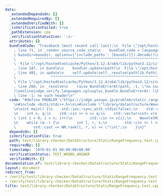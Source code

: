 ```yaml
---
data:
  _extendedDependsOn: []
  _extendedRequiredBy: []
  _extendedVerifiedWith: []
  _isVerificationFailed: true
  _pathExtension: cpp
  _verificationStatusIcon: ':x:'
  attributes: {}
  bundledCode: "Traceback (most recent call last):\n  File \"/opt/hostedtoolcache/Python/3.12.4/x64/lib/python3.12/site-packages/onlinejudge_verify/documentation/build.py\"\
    , line 71, in _render_source_code_stat\n    bundled_code = language.bundle(stat.path,\
    \ basedir=basedir, options={'include_paths': [basedir]}).decode()\n          \
    \         ^^^^^^^^^^^^^^^^^^^^^^^^^^^^^^^^^^^^^^^^^^^^^^^^^^^^^^^^^^^^^^^^^^^^^^^^^^^^^^^^^\n\
    \  File \"/opt/hostedtoolcache/Python/3.12.4/x64/lib/python3.12/site-packages/onlinejudge_verify/languages/cplusplus.py\"\
    , line 187, in bundle\n    bundler.update(path)\n  File \"/opt/hostedtoolcache/Python/3.12.4/x64/lib/python3.12/site-packages/onlinejudge_verify/languages/cplusplus_bundle.py\"\
    , line 401, in update\n    self.update(self._resolve(pathlib.Path(included), included_from=path))\n\
    \                ^^^^^^^^^^^^^^^^^^^^^^^^^^^^^^^^^^^^^^^^^^^^^^^^^^^^^^^^^\n \
    \ File \"/opt/hostedtoolcache/Python/3.12.4/x64/lib/python3.12/site-packages/onlinejudge_verify/languages/cplusplus_bundle.py\"\
    , line 260, in _resolve\n    raise BundleErrorAt(path, -1, \"no such header\"\
    )\nonlinejudge_verify.languages.cplusplus_bundle.BundleErrorAt: library/datastructure/WaveletMatrix.cpp:\
    \ line -1: no such header\n"
  code: "#define PROBLEM \"https://judge.yosupo.jp/problem/static_range_frequency\"\
    \n#include <bits/stdc++.h>\n\n#include \"library/datastructure/WaveletMatrix.cpp\"\
    \n\nint main() {\n    std::ios::sync_with_stdio(false);\n    std::cin.tie(nullptr);\n\
    \n    int n, q;\n    std::cin >> n >> q;\n    std::vector<int> v(n);\n    for\
    \ (int i = 0; i < n; i++)\n        std::cin >> v[i];\n    WaveletMatrix WM(v);\n\
    \n    while (q--) {\n        int l, r, x;\n        std::cin >> l >> r >> x;\n\
    \        std::cout << WM.rank(l, r, x) << \"\\n\";\n    }\n}"
  dependsOn: []
  isVerificationFile: true
  path: test/library-checker/DataStructure/StaticRangeFrequency.test.cpp
  requiredBy: []
  timestamp: '1970-01-01 00:00:00+00:00'
  verificationStatus: TEST_WRONG_ANSWER
  verifiedWith: []
documentation_of: test/library-checker/DataStructure/StaticRangeFrequency.test.cpp
layout: document
redirect_from:
- /verify/test/library-checker/DataStructure/StaticRangeFrequency.test.cpp
- /verify/test/library-checker/DataStructure/StaticRangeFrequency.test.cpp.html
title: test/library-checker/DataStructure/StaticRangeFrequency.test.cpp
---
```

